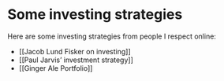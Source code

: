 # Some investing strategies

Here are some investing strategies from people I respect online:

- [[Jacob Lund Fisker on investing]]
- [[Paul Jarvis’ investment strategy]]
- [[Ginger Ale Portfolio]]

